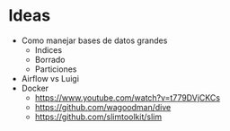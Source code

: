 # Ideas
* Como manejar bases de datos grandes
  - Indices
  - Borrado
  - Particiones 
* Airflow vs Luigi
* Docker
  - https://www.youtube.com/watch?v=t779DVjCKCs
  - https://github.com/wagoodman/dive
  - https://github.com/slimtoolkit/slim
